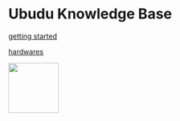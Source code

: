 <!-- TITLE: Home -->
<!-- SUBTITLE: A quick summary of Home -->

# Ubudu Knowledge Base
[getting started](/getting-started)

 [hardwares](/hardware-datasheets)
 
 <img src="http://www.ubudu.com/assets/img/team/xthomas_saphir_nb.jpg.pagespeed.ic.iMv4Xo7ccx.jpg" width="100">






